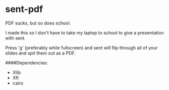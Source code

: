 # sent-pdf
PDF sucks, but so does school.

I made this so I don't have to take my laptop to school to give a presentation with sent.

Press 'g' (preferably while fullscreen) and sent will flip through all of your slides and spit them out as a PDF.

####Dependencies:
* Xlib
* Xft
* cairo
